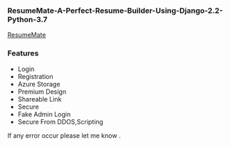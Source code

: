 <h3> ResumeMate-A-Perfect-Resume-Builder-Using-Django-2.2-Python-3.7 </h3>

<a href="https://myresumemate.herokuapp.com/">ResumeMate</a>


<h3> Features </h3>
<ul>
  <li>Login </li>
  <li>Registration</li>
  <li>Azure Storage </li>
  <li>Premium Design</li>
  <li>Shareable Link </li>
  <li>Secure</li>
  <li>Fake Admin Login</li>
  <li>Secure From DDOS,Scripting </li>
</ul>


<div class="alert">
 
 If any error occur please let me know .
</div>
